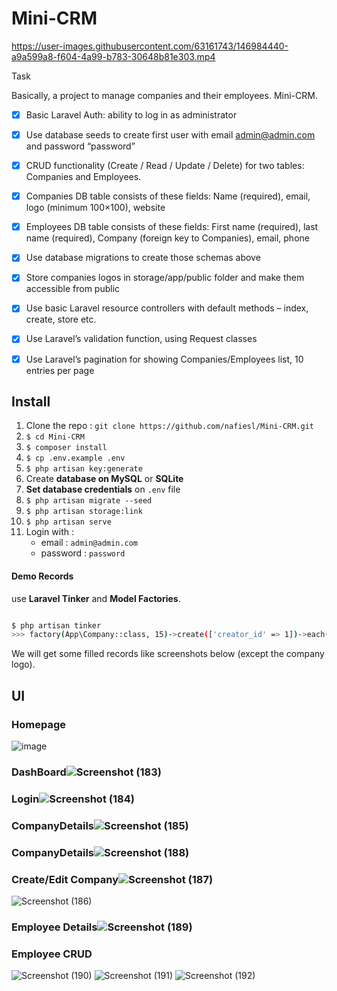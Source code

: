 # Mini-CRM


https://user-images.githubusercontent.com/63161743/146984440-a9a599a8-f604-4a99-b783-30648b81e303.mp4


Task

Basically, a project to manage companies and their employees. Mini-CRM. 

* [x] Basic Laravel Auth: ability to log in as administrator
* [x] Use database seeds to create first user with email admin@admin.com and password “password”
* [x] CRUD functionality (Create / Read / Update / Delete) for two tables: Companies and Employees.
* [x] Companies DB table consists of these fields: Name (required), email, logo (minimum 100×100), website
* [x] Employees DB table consists of these fields: First name (required), last name (required), Company (foreign key to Companies), email, phone
* [x] Use database migrations to create those schemas above
* [x] Store companies logos in storage/app/public folder and make them accessible from public
* [x] Use basic Laravel resource controllers with default methods – index, create, store etc.
* [x] Use Laravel’s validation function, using Request classes
* [x] Use Laravel’s pagination for showing Companies/Employees list, 10 entries per page



## Install

1. Clone the repo : `git clone https://github.com/nafiesl/Mini-CRM.git`
2. `$ cd Mini-CRM`
3. `$ composer install`
4. `$ cp .env.example .env`
5. `$ php artisan key:generate`
6. Create **database on MySQL** or **SQLite**
7. **Set database credentials** on `.env` file
8. `$ php artisan migrate --seed`
9. `$ php artisan storage:link`
10. `$ php artisan serve`
11. Login with :
    - email : `admin@admin.com`
    - password : `password`

#### Demo Records

 use **Laravel Tinker** and **Model Factories**.

```bash

$ php artisan tinker
>>> factory(App\Company::class, 15)->create(['creator_id' => 1])->each(function ($u) { $u->employees()->saveMany(factory(App\Employee::class, rand(5, 12))->make(['company_id' => $u->id])); });
```

We will get some filled records like screenshots below (except the company logo).

## UI

### Homepage
![image](https://user-images.githubusercontent.com/63161743/146982852-19c21b57-0eee-4bb2-8c36-391074782f94.png)
### DashBoard![Screenshot (183)](https://user-images.githubusercontent.com/63161743/146982917-789d53a3-be6d-44cf-acd5-d9c5b2418334.png)
### Login![Screenshot (184)](https://user-images.githubusercontent.com/63161743/146983051-46451209-2864-4d96-8130-af5afca797f3.png)
### CompanyDetails![Screenshot (185)](https://user-images.githubusercontent.com/63161743/146983090-9c01ccea-a0f3-48fa-b3ff-278294668e1c.png)
### CompanyDetails![Screenshot (188)](https://user-images.githubusercontent.com/63161743/146983220-311c8be1-7376-4717-b817-bddebc739b56.png)
### Create/Edit Company![Screenshot (187)](https://user-images.githubusercontent.com/63161743/146983148-04e51806-a4a7-4ba7-8e9e-84bdcb331227.png)
![Screenshot (186)](https://user-images.githubusercontent.com/63161743/146983168-379ca110-7906-4637-9334-3ec8eac10160.png)
### Employee Details![Screenshot (189)](https://user-images.githubusercontent.com/63161743/146983294-9d043208-1ab7-423e-bc6c-e5331c0530dd.png)
### Employee CRUD
![Screenshot (190)](https://user-images.githubusercontent.com/63161743/146983333-5220d8a2-6677-4990-8c8d-de359aecae70.png)
![Screenshot (191)](https://user-images.githubusercontent.com/63161743/146983343-6b081800-f9bc-40ca-8d5f-dc946da41b7f.png)
![Screenshot (192)](https://user-images.githubusercontent.com/63161743/146983355-5ee5f166-62bd-4e89-a347-8d8411048509.png)



